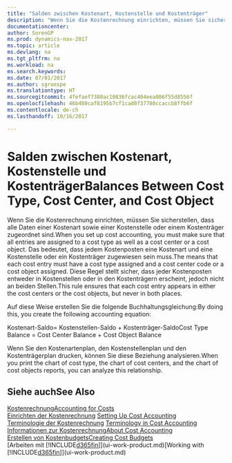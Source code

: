 ```yaml
---
title: "Salden zwischen Kostenart, Kostenstelle und Kostenträger"
description: "Wenn Sie die Kostenrechnung einrichten, müssen Sie sicherstellen, dass alle Daten einer Kostenart sowie einer Kostenstelle oder einem Kostenträger zugeordnet sind. Das bedeutet, dass jedem Kostenposten eine Kostenart und eine Kostenstelle oder ein Kostenträger zugewiesen sein muss. Diese Regel stellt sicher, dass jeder Kostenposten entweder in Kostenstellen oder in den Kostenträgern erscheint, jedoch nicht an beiden Stellen."
documentationcenter: 
author: SorenGP
ms.prod: dynamics-nav-2017
ms.topic: article
ms.devlang: na
ms.tgt_pltfrm: na
ms.workload: na
ms.search.keywords: 
ms.date: 07/01/2017
ms.author: sgroespe
ms.translationtype: HT
ms.sourcegitcommit: 4fefaef7380ac10836fcac404eea006f55d8556f
ms.openlocfilehash: 46b480caf8195b7cf1cad0f37780ccaccb8ffb6f
ms.contentlocale: de-ch
ms.lasthandoff: 10/16/2017

---
```

# <a name="balances-between-cost-type-cost-center-and-cost-object"></a><span data-ttu-id="5400f-105">Salden zwischen Kostenart, Kostenstelle und Kostenträger</span><span class="sxs-lookup"><span data-stu-id="5400f-105">Balances Between Cost Type, Cost Center, and Cost Object</span></span>
<span data-ttu-id="5400f-106">Wenn Sie die Kostenrechnung einrichten, müssen Sie sicherstellen, dass alle Daten einer Kostenart sowie einer Kostenstelle oder einem Kostenträger zugeordnet sind.</span><span class="sxs-lookup"><span data-stu-id="5400f-106">When you set up cost accounting, you must make sure that all entries are assigned to a cost type as well as a cost center or a cost object.</span></span> <span data-ttu-id="5400f-107">Das bedeutet, dass jedem Kostenposten eine Kostenart und eine Kostenstelle oder ein Kostenträger zugewiesen sein muss.</span><span class="sxs-lookup"><span data-stu-id="5400f-107">The means that each cost entry must have a cost type assigned and a cost center code or a cost object assigned.</span></span> <span data-ttu-id="5400f-108">Diese Regel stellt sicher, dass jeder Kostenposten entweder in Kostenstellen oder in den Kostenträgern erscheint, jedoch nicht an beiden Stellen.</span><span class="sxs-lookup"><span data-stu-id="5400f-108">This rule ensures that each cost entry appears in either the cost centers or the cost objects, but never in both places.</span></span>  

 <span data-ttu-id="5400f-109">Auf diese Weise erstellen Sie die folgende Buchhaltungsgleichung:</span><span class="sxs-lookup"><span data-stu-id="5400f-109">By doing this, you create the following accounting equation:</span></span>  

 <span data-ttu-id="5400f-110">Kostenart-Saldo= Kostenstellen-Saldo + Kostenträger-Saldo</span><span class="sxs-lookup"><span data-stu-id="5400f-110">Cost Type Balance = Cost Center Balance + Cost Object Balance</span></span>  

 <span data-ttu-id="5400f-111">Wenn Sie den Kostenartenplan, den Kostenstellenplan und den Kostenträgerplan drucken, können Sie diese Beziehung analysieren.</span><span class="sxs-lookup"><span data-stu-id="5400f-111">When you print the chart of cost type, the chart of cost centers, and the chart of cost objects reports, you can analyze this relationship.</span></span>  

## <a name="see-also"></a><span data-ttu-id="5400f-112">Siehe auch</span><span class="sxs-lookup"><span data-stu-id="5400f-112">See Also</span></span>  
[<span data-ttu-id="5400f-113">Kostenrechnung</span><span class="sxs-lookup"><span data-stu-id="5400f-113">Accounting for Costs</span></span>](finance-manage-cost-accounting.md)  
 <span data-ttu-id="5400f-114">[Einrichten der Kostenrechnung](finance-set-up-cost-accounting.md) </span><span class="sxs-lookup"><span data-stu-id="5400f-114">[Setting Up Cost Accounting](finance-set-up-cost-accounting.md) </span></span>  
 <span data-ttu-id="5400f-115">[Terminologie der Kostenrechnung](finance-terminology-in-cost-accounting.md) </span><span class="sxs-lookup"><span data-stu-id="5400f-115">[Terminology in Cost Accounting](finance-terminology-in-cost-accounting.md) </span></span>  
 [<span data-ttu-id="5400f-116">Informationen zur Kostenrechnung</span><span class="sxs-lookup"><span data-stu-id="5400f-116">About Cost Accounting</span></span>](finance-about-cost-accounting.md)  
 [<span data-ttu-id="5400f-117">Erstellen von Kostenbudgets</span><span class="sxs-lookup"><span data-stu-id="5400f-117">Creating Cost Budgets</span></span>](finance-create-cost-budgets.md)  
 <span data-ttu-id="5400f-118">[Arbeiten mit [!INCLUDE[d365fin](includes/d365fin_md.md)]](ui-work-product.md)</span><span class="sxs-lookup"><span data-stu-id="5400f-118">[Working with [!INCLUDE[d365fin](includes/d365fin_md.md)]](ui-work-product.md)</span></span>

